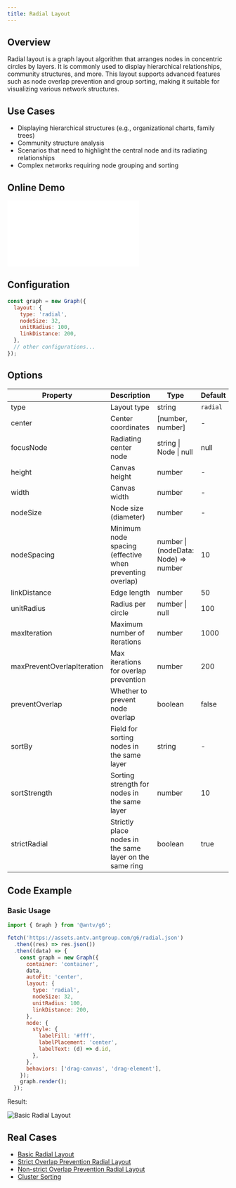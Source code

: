 ```yaml
---
title: Radial Layout
---
```


## Overview

Radial layout is a graph layout algorithm that arranges nodes in concentric circles by layers. It is commonly used to display hierarchical relationships, community structures, and more. This layout supports advanced features such as node overlap prevention and group sorting, making it suitable for visualizing various network structures.

## Use Cases

- Displaying hierarchical structures (e.g., organizational charts, family trees)
- Community structure analysis
- Scenarios that need to highlight the central node and its radiating relationships
- Complex networks requiring node grouping and sorting

## Online Demo

<embed src="@/common/api/layouts/radial.md"></embed>

## Configuration

```js
const graph = new Graph({
  layout: {
    type: 'radial',
    nodeSize: 32,
    unitRadius: 100,
    linkDistance: 200,
  },
  // other configurations...
});
```

## Options

| Property                   | Description                                              | Type                                 | Default  | Required |
| -------------------------- | -------------------------------------------------------- | ------------------------------------ | -------- | -------- |
| type                       | Layout type                                              | string                               | `radial` | ✓        |
| center                     | Center coordinates                                       | [number, number]                     | -        |          |
| focusNode                  | Radiating center node                                    | string \| Node \| null               | null     |          |
| height                     | Canvas height                                            | number                               | -        |          |
| width                      | Canvas width                                             | number                               | -        |          |
| nodeSize                   | Node size (diameter)                                     | number                               | -        |          |
| nodeSpacing                | Minimum node spacing (effective when preventing overlap) | number \| (nodeData: Node) => number | 10       |          |
| linkDistance               | Edge length                                              | number                               | 50       |          |
| unitRadius                 | Radius per circle                                        | number \| null                       | 100      |          |
| maxIteration               | Maximum number of iterations                             | number                               | 1000     |          |
| maxPreventOverlapIteration | Max iterations for overlap prevention                    | number                               | 200      |          |
| preventOverlap             | Whether to prevent node overlap                          | boolean                              | false    |          |
| sortBy                     | Field for sorting nodes in the same layer                | string                               | -        |          |
| sortStrength               | Sorting strength for nodes in the same layer             | number                               | 10       |          |
| strictRadial               | Strictly place nodes in the same layer on the same ring  | boolean                              | true     |          |

## Code Example

### Basic Usage

```js
import { Graph } from '@antv/g6';

fetch('https://assets.antv.antgroup.com/g6/radial.json')
  .then((res) => res.json())
  .then((data) => {
    const graph = new Graph({
      container: 'container',
      data,
      autoFit: 'center',
      layout: {
        type: 'radial',
        nodeSize: 32,
        unitRadius: 100,
        linkDistance: 200,
      },
      node: {
        style: {
          labelFill: '#fff',
          labelPlacement: 'center',
          labelText: (d) => d.id,
        },
      },
      behaviors: ['drag-canvas', 'drag-element'],
    });
    graph.render();
  });
```

Result:

<img src="https://mdn.alipayobjects.com/huamei_qa8qxu/afts/img/A*d3P-RK4YCDYAAAAAAAAAAAAADmJ7AQ/original" alt="Basic Radial Layout" style="max-width: 600px;" />

## Real Cases

- [Basic Radial Layout](/en/examples/layout/radial/#basic)
- [Strict Overlap Prevention Radial Layout](/en/examples/layout/radial/#strict-prevent-overlap)
- [Non-strict Overlap Prevention Radial Layout](/en/examples/layout/radial/#non-strict-prevent-overlap)
- [Cluster Sorting](/en/examples/layout/radial/#cluster-sort)
